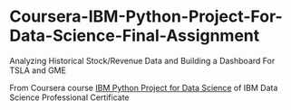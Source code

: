 # Coursera-IBM-Python-Project-For-Data-Science-Final-Assignment

Analyzing Historical Stock/Revenue Data and Building a Dashboard For TSLA and GME

From Coursera course [IBM Python Project for Data Science](https://www.coursera.org/learn/python-project-for-data-science) of IBM Data Science Professional Certificate
